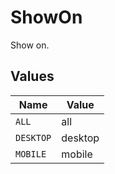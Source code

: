 # ShowOn

Show on.


## Values

| Name      | Value     |
| --------- | --------- |
| `ALL`     | all       |
| `DESKTOP` | desktop   |
| `MOBILE`  | mobile    |